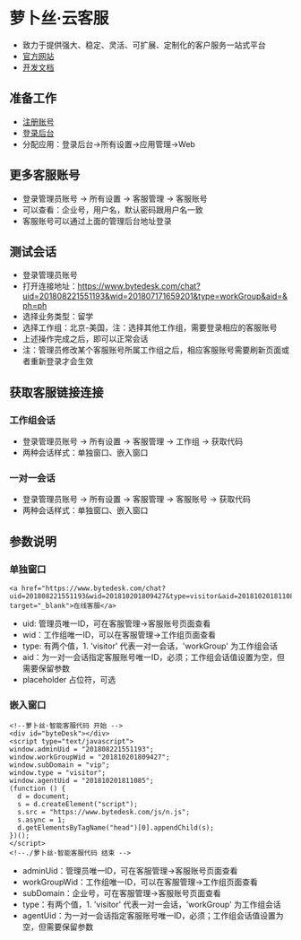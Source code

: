 # 萝卜丝·云客服

- 致力于提供强大、稳定、灵活、可扩展、定制化的客户服务一站式平台
- [官方网站](https://www.bytedesk.com)
- [开发文档](https://www.bytedesk.com/support/article?uid=201808221551193&aid=201808252118461)

## 准备工作

- [注册账号](https://www.bytedesk.com/admin#/register)
- [登录后台](https://www.bytedesk.com/admin#/login)
- 分配应用：登录后台->所有设置->应用管理->Web

## 更多客服账号

- 登录管理员账号 -> 所有设置 -> 客服管理 -> 客服账号
- 可以查看：企业号，用户名，默认密码跟用户名一致
- 客服账号可以通过上面的管理后台地址登录

## 测试会话

- 登录管理员账号
- 打开连接地址：https://www.bytedesk.com/chat?uid=201808221551193&wid=201807171659201&type=workGroup&aid=&ph=ph
- 选择业务类型：留学
- 选择工作组：北京-美国，注：选择其他工作组，需要登录相应的客服账号
- 上述操作完成之后，即可以正常会话
- 注：管理员修改某个客服账号所属工作组之后，相应客服账号需要刷新页面或者重新登录才会生效

## 获取客服链接连接

### 工作组会话

- 登录管理员账号 -> 所有设置 -> 客服管理 -> 工作组 -> 获取代码
- 两种会话样式：单独窗口、嵌入窗口

### 一对一会话

- 登录管理员账号 -> 所有设置 -> 客服管理 -> 客服账号 -> 获取代码
- 两种会话样式：单独窗口、嵌入窗口

## 参数说明

### 单独窗口

```
<a href="https://www.bytedesk.com/chat?uid=201808221551193&wid=201810201809427&type=visitor&aid=201810201811085&ph=ph" target="_blank">在线客服</a>
```

- uid: 管理员唯一ID，可在客服管理->客服账号页面查看
- wid：工作组唯一ID，可以在客服管理->工作组页面查看
- type: 有两个值，1. 'visitor' 代表一对一会话，'workGroup' 为工作组会话
- aid：为一对一会话指定客服账号唯一ID，必须；工作组会话值设置为空，但需要保留参数
- placeholder 占位符，可选

### 嵌入窗口

```
<!--萝卜丝·智能客服代码 开始 -->
<div id="byteDesk"></div>
<script type="text/javascript">
window.adminUid = "201808221551193";
window.workGroupWid = "201810201809427";
window.subDomain = "vip";
window.type = "visitor";
window.agentUid = "201810201811085";
(function () {
  d = document;
  s = d.createElement("script");
  s.src = "https://www.bytedesk.com/js/n.js";
  s.async = 1;
  d.getElementsByTagName("head")[0].appendChild(s);
})();
</script>
<!--./萝卜丝·智能客服代码 结束 -->
```

- adminUid：管理员唯一ID，可在客服管理->客服账号页面查看
- workGroupWid：工作组唯一ID，可以在客服管理->工作组页面查看
- subDomain：企业号，可在客服管理->客服账号页面查看
- type：有两个值，1. 'visitor' 代表一对一会话，'workGroup' 为工作组会话
- agentUid：为一对一会话指定客服账号唯一ID，必须；工作组会话值设置为空，但需要保留参数
